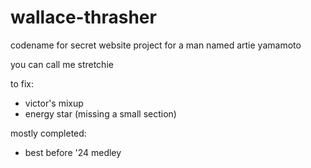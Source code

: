 # wallace-thrasher
codename for secret website project for a man named artie yamamoto

you can call me stretchie

to fix:
- victor's mixup
- energy star (missing a small section)

mostly completed:
- best before '24 medley
